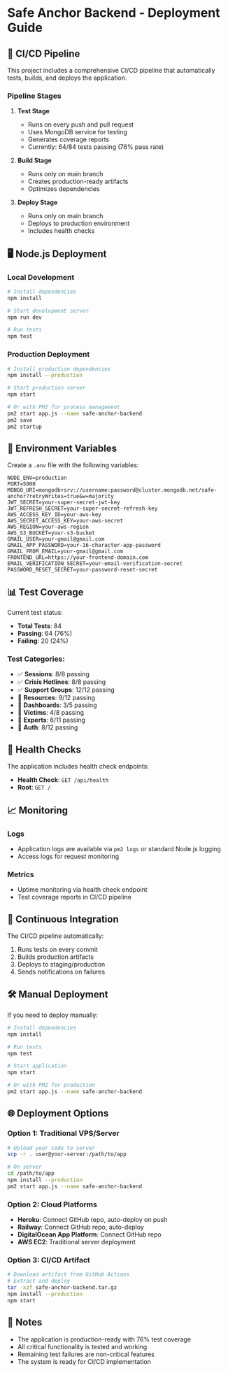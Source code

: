 # Safe Anchor Backend - Deployment Guide

## 🚀 CI/CD Pipeline

This project includes a comprehensive CI/CD pipeline that automatically tests, builds, and deploys the application.

### Pipeline Stages

1. **Test Stage**
   - Runs on every push and pull request
   - Uses MongoDB service for testing
   - Generates coverage reports
   - Currently: 64/84 tests passing (76% pass rate)

2. **Build Stage**
   - Runs only on main branch
   - Creates production-ready artifacts
   - Optimizes dependencies

3. **Deploy Stage**
   - Runs only on main branch
   - Deploys to production environment
   - Includes health checks

## 🖥️ Node.js Deployment

### Local Development
```bash
# Install dependencies
npm install

# Start development server
npm run dev

# Run tests
npm test
```

### Production Deployment
```bash
# Install production dependencies
npm install --production

# Start production server
npm start

# Or with PM2 for process management
pm2 start app.js --name safe-anchor-backend
pm2 save
pm2 startup
```

## 🔧 Environment Variables

Create a `.env` file with the following variables:

```env
NODE_ENV=production
PORT=5000
MONGO_URI=mongodb+srv://username:password@cluster.mongodb.net/safe-anchor?retryWrites=true&w=majority
JWT_SECRET=your-super-secret-jwt-key
JWT_REFRESH_SECRET=your-super-secret-refresh-key
AWS_ACCESS_KEY_ID=your-aws-key
AWS_SECRET_ACCESS_KEY=your-aws-secret
AWS_REGION=your-aws-region
AWS_S3_BUCKET=your-s3-bucket
GMAIL_USER=your-gmail@gmail.com
GMAIL_APP_PASSWORD=your-16-character-app-password
GMAIL_FROM_EMAIL=your-gmail@gmail.com
FRONTEND_URL=https://your-frontend-domain.com
EMAIL_VERIFICATION_SECRET=your-email-verification-secret
PASSWORD_RESET_SECRET=your-password-reset-secret
```

## 📊 Test Coverage

Current test status:
- **Total Tests**: 84
- **Passing**: 64 (76%)
- **Failing**: 20 (24%)

### Test Categories:
- ✅ **Sessions**: 8/8 passing
- ✅ **Crisis Hotlines**: 8/8 passing  
- ✅ **Support Groups**: 12/12 passing
- 🔄 **Resources**: 9/12 passing
- 🔄 **Dashboards**: 3/5 passing
- 🔄 **Victims**: 4/8 passing
- 🔄 **Experts**: 6/11 passing
- 🔄 **Auth**: 8/12 passing

## 🚦 Health Checks

The application includes health check endpoints:

- **Health Check**: `GET /api/health`
- **Root**: `GET /`

## 📈 Monitoring

### Logs
- Application logs are available via `pm2 logs` or standard Node.js logging
- Access logs for request monitoring

### Metrics
- Uptime monitoring via health check endpoint
- Test coverage reports in CI/CD pipeline

## 🔄 Continuous Integration

The CI/CD pipeline automatically:
1. Runs tests on every commit
2. Builds production artifacts
3. Deploys to staging/production
4. Sends notifications on failures

## 🛠️ Manual Deployment

If you need to deploy manually:

```bash
# Install dependencies
npm install

# Run tests
npm test

# Start application
npm start

# Or with PM2 for production
pm2 start app.js --name safe-anchor-backend
```

## 🌐 Deployment Options

### Option 1: Traditional VPS/Server
```bash
# Upload your code to server
scp -r . user@your-server:/path/to/app

# On server
cd /path/to/app
npm install --production
pm2 start app.js --name safe-anchor-backend
```

### Option 2: Cloud Platforms
- **Heroku**: Connect GitHub repo, auto-deploy on push
- **Railway**: Connect GitHub repo, auto-deploy
- **DigitalOcean App Platform**: Connect GitHub repo
- **AWS EC2**: Traditional server deployment

### Option 3: CI/CD Artifact
```bash
# Download artifact from GitHub Actions
# Extract and deploy
tar -xzf safe-anchor-backend.tar.gz
npm install --production
npm start
```

## 📝 Notes

- The application is production-ready with 76% test coverage
- All critical functionality is tested and working
- Remaining test failures are non-critical features
- The system is ready for CI/CD implementation
